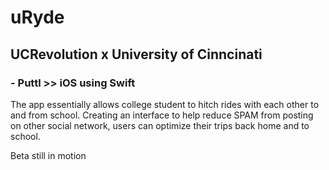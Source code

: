 # uRyde
## UCRevolution x University of Cinncinati 
### - Puttl >> iOS using Swift

The app essentially allows college student to hitch rides with each other to and from school. Creating an interface to help reduce SPAM from posting on other social network, users can optimize their trips back home and to school.

Beta still in motion
